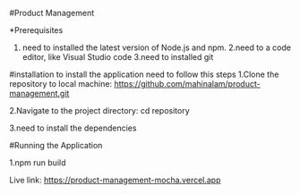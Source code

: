 #Product Management

*Prerequisites

1. need to installed the latest version of Node.js and npm.
2.need to a code editor, like Visual Studio code
3.need to installed git


#installation
to install the application need to follow this steps
1.Clone the repository to local machine:
https://github.com/mahinalam/product-management.git

2.Navigate to the project directory:
cd repository

3.need to install the dependencies


#Running the Application

1.npm run build

Live link: https://product-management-mocha.vercel.app